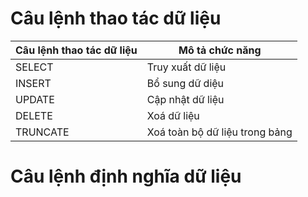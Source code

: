 # Câu lệnh thao tác dữ liệu

|  Câu lệnh thao tác dữ liệu |  Mô tả chức năng |
| ------------ | ------------ |
|SELECT|Truy xuất dữ liệu|
|INSERT|Bổ sung dữ diệu|
|UPDATE|Cập nhật dữ liệu|
|DELETE|Xoá dữ liệu|
|TRUNCATE|Xoá toàn bộ dữ liệu trong bảng|

# Câu lệnh định nghĩa dữ liệu